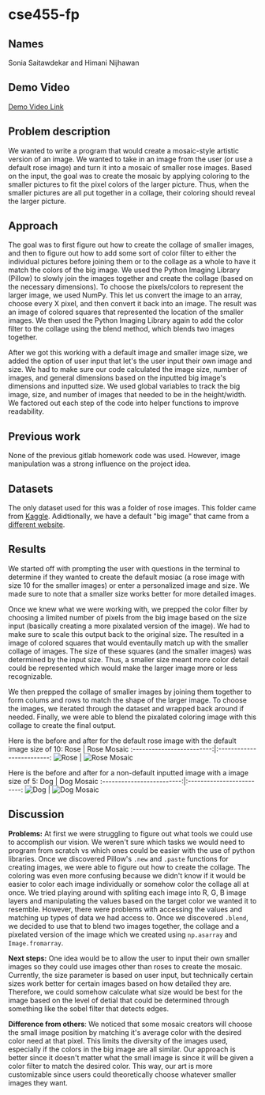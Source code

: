 # cse455-fp
## Names
Sonia Saitawdekar and Himani Nijhawan

## Demo Video
[Demo Video Link](https://youtu.be/NsMlCR-vYBI)

## Problem description
We wanted to write a program that would create a mosaic-style artistic version of an image. We wanted to take in an image from the user (or use a default rose image) and turn it into a mosaic of smaller rose images. Based on the input, the goal was to create the mosaic by applying coloring to the smaller pictures to fit the pixel colors of the larger picture. Thus, when the smaller pictures are all put together in a collage, their coloring should reveal the larger picture.

## Approach
The goal was to first figure out how to create the collage of smaller images, and then to figure out how to add some sort of color filter to either the individual pictures before joining them or to the collage as a whole to have it match the colors of the big image. We used the Python Imaging Library (Pillow) to slowly join the images together and create the collage (based on the necessary dimensions). To choose the pixels/colors to represent the larger image, we used NumPy. This let us convert the image to an array, choose every X pixel, and then convert it back into an image. The result was an image of colored squares that represented the location of the smaller images. We then used the Python Imaging Library again to add the color filter to the collage using the blend method, which blends two images together.

After we got this working with a default image and smaller image size, we added the option of user input that let's the user input their own image and size. We had to make sure our code calculated the image size, number of images, and general dimensions based on the inputted big image's dimensions and inputted size. We used global variables to track the big image, size, and number of images that needed to be in the height/width. We factored out each step of the code into helper functions to improve readability.

## Previous work
None of the previous gitlab homework code was used. However, image manipulation was a strong influence on the project idea.

## Datasets
The only dataset used for this was a folder of rose images. This folder came from [Kaggle](https://www.kaggle.com/datasets/alxmamaev/flowers-recognition).
Adidtionally, we have a default "big image" that came from a [different website](https://www.almanac.com/plant/roses).

## Results
We started off with prompting the user with questions in the terminal to determine if they wanted to create the default mosiac (a rose image with size 10 for the smaller images) or enter a personalized image and size. We made sure to note that a smaller size works better for more detailed images.

Once we knew what we were working with, we prepped the color filter by choosing a limited number of pixels from the big image based on the size input (basically creating a more pixalated version of the image). We had to make sure to scale this output back to the original size. The resulted in a image of colored squares that would eventaully match up with the smaller collage of images. The size of these squares (and the smaller images) was determined by the input size. Thus, a smaller size meant more color detail could be represented which would make the larger image more or less recognizable.

We then prepped the collage of smaller images by joining them together to form colums and rows to match the shape of the larger image. To choose the images, we iterated through the dataset and wrapped back around if needed. Finally, we were able to blend the pixalated coloring image with this collage to create the final output.

Here is the before and after for the default rose image with the default image size of 10:
Rose                     |  Rose Mosaic
:-------------------------:|:-------------------------:
![Rose](./rose.jpg)    | ![Rose Mosaic](./rose-mosaic.jpg)

Here is the before and after for a non-default inputted image with a image size of 5:
Dog                     |  Dog Mosaic
:-------------------------:|:-------------------------:
![Dog](./dog.jpg)    | ![Dog Mosaic](./dog-mosaic.jpg)


## Discussion
**Problems:** At first we were struggling to figure out what tools we could use to accomplish our vision. We weren't sure which tasks we would need to program from scratch vs which ones could be easier with the use of python libraries. Once we discovered Pillow's `.new` and `.paste` functions for creating images, we were able to figure out how to create the collage. The coloring was even more confusing because we didn't know if it would be easier to color each image individually or somehow color the collage all at once. We tried playing around with spliting each image into R, G, B image layers and manipulating the values based on the target color we wanted it to resemble. However, there were problems with accessing the values and matching up types of data we had access to. Once we discovered `.blend`, we decided to use that to blend two images together, the collage and a pixelated version of the image which we created using `np.asarray` and `Image.fromarray`.

**Next steps:** One idea would be to allow the user to input their own smaller images so they could use images other than roses to create the mosaic. Currently, the size parameter is based on user input, but technically certain sizes work better for certain images based on how detailed they are. Therefore, we could somehow calculate what size would be best for the image based on the level of detial that could be determined through something like the sobel filter that detects edges.

**Difference from others**: We noticed that some mosaic creators will choose the small image position by matching it's average color with the desired color need at that pixel. This limits the diversity of the images used, especially if the colors in the big image are all similar. Our approach is better since it doesn't matter what the small image is since it will be given a color filter to match the desired color. This way, our art is more customizable since users could theoretically choose whatever smaller images they want.


